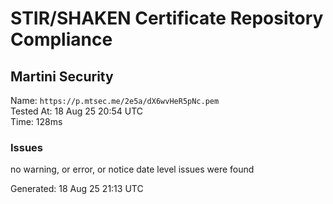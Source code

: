 # STIR/SHAKEN Certificate Repository Compliance

## Martini Security

Name: `https://p.mtsec.me/2e5a/dX6wvHeR5pNc.pem`\
Tested At: 18 Aug 25 20:54 UTC\
Time: 128ms

### Issues

no warning, or error, or notice date level issues were found

Generated: 18 Aug 25 21:13 UTC